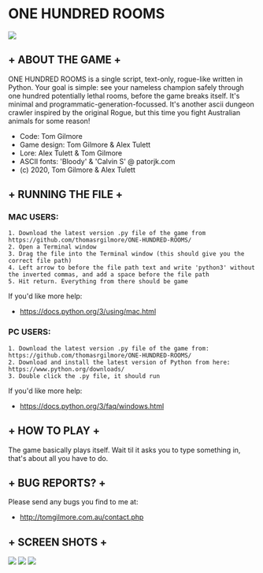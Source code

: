# ONE HUNDRED ROOMS

<img src="http://tomgilmore.com.au/img/game1.png">

## + ABOUT THE GAME + 

ONE HUNDRED ROOMS is a single script, text-only, rogue-like written in Python. 
Your goal is simple: see your nameless champion safely through one hundred potentially lethal rooms, before the game breaks itself. 
It's minimal and programmatic-generation-focussed. It's another ascii dungeon crawler inspired by the original Rogue, but this time you fight Australian animals for some reason!

 + Code: Tom Gilmore
 + Game design: Tom Gilmore & Alex Tulett
 + Lore: Alex Tulett & Tom Gilmore
 + ASCII fonts: 'Bloody' & 'Calvin S' @ patorjk.com
 + (c) 2020, Tom Gilmore & Alex Tulett

## + RUNNING THE FILE + 

### MAC USERS:

	1. Download the latest version .py file of the game from https://github.com/thomasrgilmore/ONE-HUNDRED-ROOMS/
	2. Open a Terminal window
	3. Drag the file into the Terminal window (this should give you the correct file path)
	4. Left arrow to before the file path text and write 'python3' without the inverted commas, and add a space before the file path
	5. Hit return. Everything from there should be game

If you'd like more help:
 + https://docs.python.org/3/using/mac.html

### PC USERS:

	1. Download the latest version .py file of the game from: https://github.com/thomasrgilmore/ONE-HUNDRED-ROOMS/
	2. Download and install the latest version of Python from here: https://www.python.org/downloads/
	3. Double click the .py file, it should run

If you'd like more help:
 + https://docs.python.org/3/faq/windows.html

## + HOW TO PLAY + 

The game basically plays itself. Wait til it asks you to type something in, that's about all you have to do.

## + BUG REPORTS? + 

Please send any bugs you find to me at:
 + http://tomgilmore.com.au/contact.php

## + SCREEN SHOTS + 

<img src="http://tomgilmore.com.au/img/game2.png">

<img src="http://tomgilmore.com.au/img/game3.png">

<img src="http://tomgilmore.com.au/img/game4.png">

